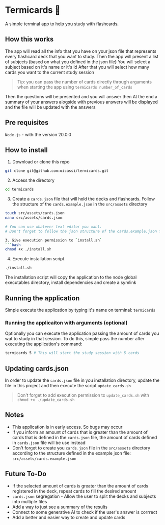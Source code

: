 # Termicards 🎴

A simple terminal app to help you study with flashcards.

## How this works

The app will read all the info that you have on your json file that represents every flashcard deck that you want to study.
Then the app will present a list of subjects (based on what you defined in the json file)
You will select a subject based on it's name or it's id
After that you will select how many cards you want to the current study session

> Tip: you can pass the number of cards directly through arguments when starting the app using `termicards number_of_cards`

Then the questions will be presented and you will answer then
At the end a summary of your answers alogside with previous answers will be displayed and the file will be updated with the answers

## Pre requisites

`Node.js` - with the version 20.0.0

## How to install

1. Download or clone this repo

```bash
git clone git@github.com:oicassi/termicards.git
```

2. Access the directory

```bash
cd termicards
```

3. Create a `cards.json` file that will hold the decks and flashcards. Follow the structure of the `cards.example.json` in the `src/assets` directory

````bash
touch src/assets/cards.json
nano src/assets/cards.json

# You can use whatever text editor you want.
# Don't forget to follow the json structure of the cards.example.json file

3. Give execution permission to `install.sh`
```bash
chmod +x ./install.sh
````

4. Execute installation script

```bash
./install.sh
```

The installation script will copy the application to the node global executables directory, install dependencies and create a symlink

## Running the application

Simple execute the application by typing it's name on terminal: `termicards`

### Running the applicaiton with arguments (optional)

Optionally you can execute the application passing the amount of cards you wat to study in that session. To do this, simple pass the number after executing the application's command:

```bash
termicards 5 # This will start the study session with 5 cards
```

## Updating cards.json

In order to update the `cards.json` file in you installation directory, update the file in this project and then execute the script `update_cards.sh`

> Don't forget to add execution permission to `update_cards.sh` with `chmod +x ./update_cards.sh`

## Notes

- This application is in early access. So bugs may occur
- If you inform an amount of cards that is greater than the amount of cards that is defined in the `cards.json` file, the amount of cards defined in `cards.json` file will be use instead
- Don't forget to create you `cards.json` file in the `src/assets` directory according to the structure defined in the example json file: `src/assets/cards.example.json`

## Future To-Do

- If the selected amount of cards is greater than the amount of cards registered in the deck, repeat cards to fill the desired amount
- `cards.json` segregation - Allow the user to split the decks and subjects into multiple files
- Add a way to just see a summary of the results
- Connect to some generative AI to check if the user's answer is corrrect
- Add a better and easier way to create and update cards